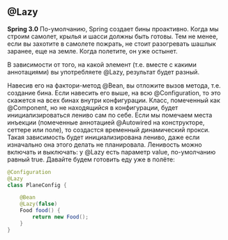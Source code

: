 ## @Lazy
**Spring 3.0**
По-умолчанию, Spring создает бины проактивно. Когда мы строим самолет, крылья и шасси должны быть готовы. Тем не менее, если вы захотите в самолете пожрать, не стоит разогревать шашлык заранее, еще на земле. Когда полетите, он уже остынет.

В зависимости от того, на какой элемент (т.е. вместе с какими аннотациями) вы употребляете @Lazy, результат будет разный.

Навесив его на фактори-метод @Bean, вы отложите вызов метода, т.е. создание бина.
Если навесить его выше, на всю @Configuration, то это скажется на всех бинах внутри конфигурации.
Класс, помеченный как @Component, но не находящийся в конфигурации, будет инициализироваться лениво сам по себе.
Если мы помечаем места инъекции (помеченные аннотацией @Autowired на конструкторе, сеттере или поле), то создастся временный динамический прокси. Такая зависимость будет инициализирована лениво, даже если изначально она этого делать не планировала.
Ленивость можно включать и выключать: у @Lazy есть параметр value, по-умолчанию равный true. Давайте будем готовить еду уже в полёте:

```java
@Configuration
@Lazy
class PlaneConfig {

    @Bean
    @Lazy(false)
    Food food() {
        return new Food();
    }
}
```
